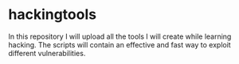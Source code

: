 # hackingtools
In this repository I will upload all the tools I will create while learning hacking. The scripts will contain an effective and fast way to exploit different vulnerabilities.
